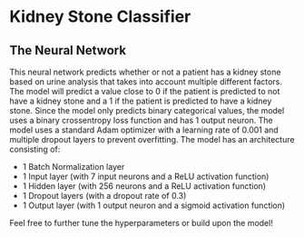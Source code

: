 # Kidney Stone Classifier

## The Neural Network
This neural network predicts whether or not a patient has a kidney stone based on urine analysis that takes into account multiple different factors. The model will predict a value close to 0 if the patient is predicted to not have a kidney stone and a 1 if the patient is predicted to have a kidney stone. Since the model only predicts binary categorical values, the model uses a binary crossentropy loss function and has 1 output neuron. The model uses a standard Adam optimizer with a learning rate of 0.001 and multiple dropout layers to prevent overfitting. The model has an architecture consisting of:
- 1 Batch Normalization layer
- 1 Input layer (with 7 input neurons and a ReLU activation function)
- 1 Hidden layer (with 256 neurons and a ReLU activation function)
- 1 Dropout layers (with a dropout rate of 0.3)
- 1 Output layer (with 1 output neuron and a sigmoid activation function)

Feel free to further tune the hyperparameters or build upon the model!
